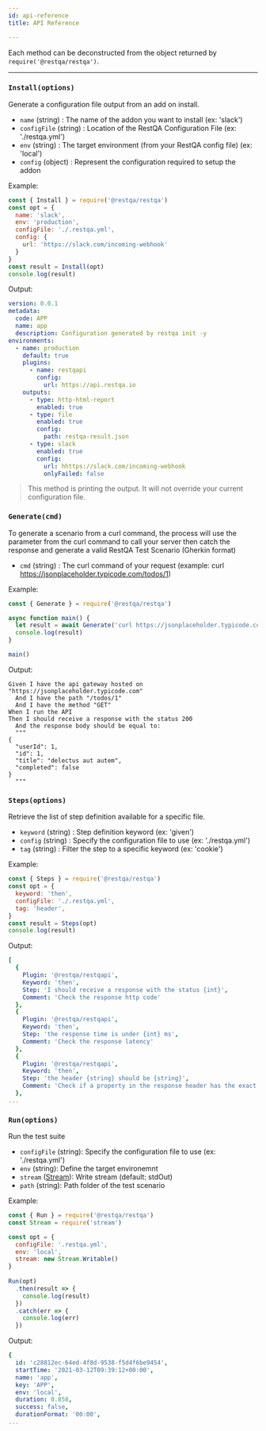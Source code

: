 ```yaml
---
id: api-reference
title: API Reference

---
```


Each method can be deconstructed from the object returned by `require('@restqa/restqa')`. 

---

### `Install(options)`

Generate a configuration file output from an add on install.

* `name` (string) : The name of the addon you want to install (ex: 'slack')
* `configFile` (string) : Location of the RestQA Configuration File (ex: './restqa.yml')
* `env` (string) : The target environment (from your RestQA config file) (ex: 'local')
* `config` (object) : Represent the configuration required to setup the addon 

Example:

```js
const { Install } = require('@restqa/restqa')
const opt = {
  name: 'slack',
  env: 'production',
  configFile: './.restqa.yml',
  config: {
    url: 'https://slack.com/incoming-webhook'
  }
}
const result = Install(opt)
console.log(result)
```

Output:

```yaml {20-24}
version: 0.0.1
metadata:
  code: APP
  name: app
  description: Configuration generated by restqa init -y
environments:
  - name: production
    default: true
    plugins:
      - name: restqapi
        config:
          url: https://api.restqa.io
    outputs:
      - type: http-html-report
        enabled: true
      - type: file
        enabled: true
        config:
          path: restqa-result.json
      - type: slack
        enabled: true
        config:
          url: hhttps://slack.com/incoming-webhook
          onlyFailed: false
```

> This method is printing the output. It will not override your current configuration file.

### `Generate(cmd)`

To generate a scenario from a curl command, the process will use the parameter from the curl command to call your server then catch the response and generate a valid RestQA Test Scenario (Gherkin format)

* `cmd` (string) : The curl command of your request (example: curl https://jsonplaceholder.typicode.com/todos/1)


Example:


```js
const { Generate } = require('@restqa/restqa')

async function main() {
  let result = await Generate('curl https://jsonplaceholder.typicode.com/todos/1')
  console.log(result)
}

main()
```

Output:

```gherkin
Given I have the api gateway hosted on "https://jsonplaceholder.typicode.com"
  And I have the path "/todos/1"
  And I have the method "GET"
When I run the API
Then I should receive a response with the status 200
  And the response body should be equal to:
  """
{
  "userId": 1,
  "id": 1,
  "title": "delectus aut autem",
  "completed": false
}
  """
```


### `Steps(options)`

Retrieve the list of step definition available for a specific file.

* `keyword` (string) : Step definition keyword (ex: 'given')
* `config` (string) : Specify the configuration file to use (ex: './restqa.yml')
* `tag` (string) : Filter the step to a specific keyword (ex: 'cookie')

Example:

```js
const { Steps } = require('@restqa/restqa')
const opt = {
  keyword: 'then',
  configFile: './.restqa.yml',
  tag: 'header',
}
const result = Steps(opt)
console.log(result)
```

Output:

```yaml
[
  {
    Plugin: '@restqa/restqapi',
    Keyword: 'then',
    Step: 'I should receive a response with the status {int}',
    Comment: 'Check the response http code'
  },
  {
    Plugin: '@restqa/restqapi',
    Keyword: 'then',
    Step: 'the response time is under {int} ms',
    Comment: 'Check the response latency'
  },
  {
    Plugin: '@restqa/restqapi',
    Keyword: 'then',
    Step: 'the header {string} should be {string}',
    Comment: 'Check if a property in the response header has the exact string value'
  },
...
```

### `Run(options)`

Run the test suite

* `configFile` (string): Specify the configuration file to use (ex: './restqa.yml')
* `env` (string): Define the target environemnt
* `stream` ([Stream](https://nodejs.org/api/stream.html#stream_class_stream_writable)): Write stream (default: stdOut)
* `path` (string): Path folder of the test scenario

Example:

```js
const { Run } = require('@restqa/restqa')
const Stream = require('stream')

const opt = {
  configFile: '.restqa.yml',
  env: 'local',
  stream: new Stream.Writable()
}
  
Run(opt)
  .then(result => {
    console.log(result)
  })
  .catch(err => {
    console.log(err)
  })
```

Output:

```yaml
{
  id: 'c28812ec-64ed-4f8d-9538-f5d4f6be9454',
  startTime: '2021-03-12T09:39:12+00:00',
  name: 'app',
  key: 'APP',
  env: 'local',
  duration: 0.858,
  success: false,
  durationFormat: '00:00',
...
```
